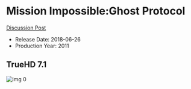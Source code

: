 # Mission Impossible:Ghost Protocol

[Discussion Post](https://www.avsforum.com/threads/bass-eq-for-filtered-movies.2995212/post-56885306)

* Release Date: 2018-06-26
* Production Year: 2011

## TrueHD 7.1

![img 0](https://i.imgur.com/m0F6469.jpg)

